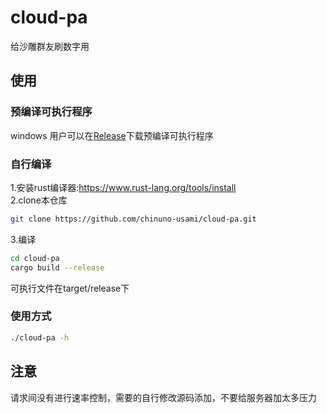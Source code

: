 # cloud-pa
给沙雕群友刷数字用

## 使用
### 预编译可执行程序
windows 用户可以在[Release](https://github.com/chinuno-usami/cloud-pa/releases)下载预编译可执行程序
### 自行编译
1.安装rust编译器:https://www.rust-lang.org/tools/install  
2.clone本仓库
```bash
git clone https://github.com/chinuno-usami/cloud-pa.git
```  
3.编译
```bash
cd cloud-pa
cargo build --release
``` 
可执行文件在target/release下
### 使用方式
```bash
./cloud-pa -h
```

## 注意
请求间没有进行速率控制，需要的自行修改源码添加，不要给服务器加太多压力
